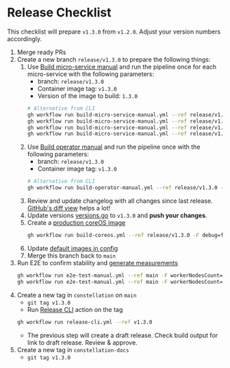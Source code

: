 # Release Checklist

This checklist will prepare `v1.3.0` from `v1.2.0`. Adjust your version numbers accordingly.

1. Merge ready PRs
2. Create a new branch `release/v1.3.0` to prepare the following things:
    1. Use [Build micro-service manual](https://github.com/edgelesssys/constellation/actions/workflows/build-micro-service-manual.yml) and run the pipeline once for each micro-service with the following parameters:
        * branch: `release/v1.3.0`
        * Container image tag: `v1.3.0`
        * Version of the image to build: `1.3.0`
        ```sh
        # Alternative from CLI
        gh workflow run build-micro-service-manual.yml --ref release/v1.3.0 -F microService=access-manager -F imageTag=v1.3.0 -F version=1.3.0
        gh workflow run build-micro-service-manual.yml --ref release/v1.3.0 -F microService=join-service -F imageTag=v1.3.0 -F version=1.3.0
        gh workflow run build-micro-service-manual.yml --ref release/v1.3.0 -F microService=kmsserver -F imageTag=v1.3.0 -F version=1.3.0
        gh workflow run build-micro-service-manual.yml --ref release/v1.3.0 -F microService=verification-service -F imageTag=v1.3.0 -F version=1.3.0
        ```
    2. Use [Build operator manual](https://github.com/edgelesssys/constellation/actions/workflows/build-operator-manual.yml) and run the pipeline once with the following parameters:
        * branch: `release/v1.3.0`
        * Container image tag: `v1.3.0`
        ```sh
        # Alternative from CLI
        gh workflow run build-operator-manual.yml --ref release/v1.3.0 -F imageTag=v1.3.0
        ```
    3. Review and update changelog with all changes since last release. [GitHub's diff view](https://github.com/edgelesssys/constellation/compare/v1.2.0...main) helps a lot!
    4. Update versions [versions.go](../internal/versions/versions.go#L33-L39) to `v1.3.0` and **push your changes**.
    5. Create a [production coreOS image](/.github/workflows/build-coreos.yml)
        ```sh
        gh workflow run build-coreos.yml --ref release/v1.3.0 -F debug=false -F coreOSConfigBranch=constellation
        ```
    6. Update [default images in config](/internal/config/images_enterprise.go)
    7. Merge this branch back to `main`
3. Run E2E to confirm stability and [generate measurements](/.github/workflows/e2e-test-manual.yml)
    ```sh
    gh workflow run e2e-test-manual.yml --ref main -F workerNodesCount=2 -F controlNodesCount=1 -F autoscale=false -F cloudProvider=azure -F machineType=Standard_DC4as_v5 -F sonobuoyTestSuiteCmd="--mode quick" -F kubernetesVersion=1.23 -F coreosImage=/CommunityGalleries/ConstellationCVM-b3782fa0-0df7-4f2f-963e-fc7fc42663df/Images/constellation/Versions/1.3.0 -F isDebugImage=false
    gh workflow run e2e-test-manual.yml --ref main -F workerNodesCount=2 -F controlNodesCount=1 -F autoscale=false -F cloudProvider=gcp -F machineType=n2d-standard-4 -F sonobuoyTestSuiteCmd="--mode quick" -F kubernetesVersion=1.23 -F coreosImage=projects/constellation-images/global/images/constellation-v1-3-0 -F isDebugImage=false
    ```
4. Create a new tag in `constellation` on `main`
    * `git tag v1.3.0`
    * Run [Release CLI](https://github.com/edgelesssys/constellation/actions/workflows/release-cli.yml) action on the tag
    ```sh
    gh workflow run release-cli.yml --ref v1.3.0
    ```
    * The previous step will create a draft release. Check build output for link to draft release. Review & approve.
5. Create a new tag in `constellation-docs`
    * `git tag v1.3.0`
